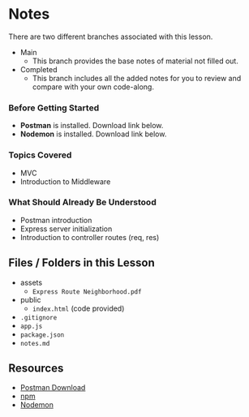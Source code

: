 # Notes
There are two different branches associated with this lesson.
- Main
  - This branch provides the base notes of material not filled out.
- Completed
  - This branch includes all the added notes for you to review and compare with your own code-along.

### Before Getting Started
- **Postman** is installed. Download link below.
- **Nodemon** is installed. Download link below.

### Topics Covered
- MVC
- Introduction to Middleware

### What Should Already Be Understood
- Postman introduction
- Express server initialization
- Introduction to controller routes (req, res)

## Files / Folders in this Lesson
- assets
  - `Express Route Neighborhood.pdf`
- public
  - `index.html` (code provided)
- `.gitignore`
- `app.js`
- `package.json`
- `notes.md`

## Resources
- [Postman Download](https://www.postman.com/downloads/)
- [npm](https://www.npmjs.com/)
- [Nodemon](https://nodemon.io/)
